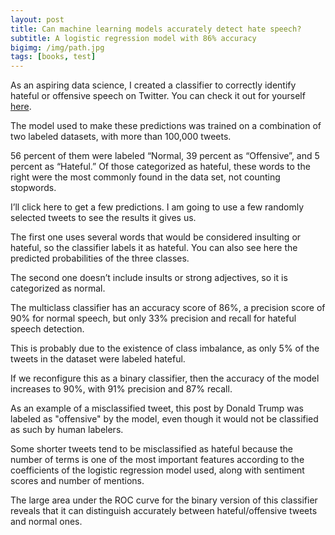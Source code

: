 ```yaml
---
layout: post
title: Can machine learning models accurately detect hate speech?
subtitle: A logistic regression model with 86% accuracy
bigimg: /img/path.jpg
tags: [books, test]
---
```


As an aspiring data science, I created a classifier to correctly identify hateful or offensive speech on Twitter. You can check it out for yourself [here](https://nchibana-twitter-hate-speech.herokuapp.com/predictions).

The model used to make these predictions was trained on a combination of two labeled datasets, with more than 100,000 tweets.

56 percent of them were labeled “Normal, 39 percent as “Offensive”, and 5 percent as “Hateful.” Of those categorized as hateful, these words to the right were the most commonly found in the data set, not counting stopwords.

I’ll click here to get a few predictions. I am going to use a few randomly selected tweets to see the results it gives us.

The first one uses several words that would be considered insulting or hateful, so the classifier labels it as hateful. You can also see here the predicted probabilities of the three classes.

The second one doesn’t include insults or strong adjectives, so it is categorized as normal.

The multiclass classifier has an accuracy score of 86%, a precision score of 90% for normal speech, but only 33% precision and recall for hateful speech detection.

This is probably due to the existence of class imbalance, as only 5% of the tweets in the dataset were labeled hateful. 

If we reconfigure this as a binary classifier, then the accuracy of the model increases to 90%, with 91% precision and 87% recall.

As an example of a misclassified tweet, this post by Donald Trump was labeled as "offensive" by the model, even though it would not be classified as such by human labelers.

Some shorter tweets tend to be misclassified as hateful because the number of terms is one of the most important features according to the coefficients of the logistic regression model used, along with sentiment scores and number of mentions.

The large area under the ROC curve for the binary version of this classifier reveals that it can distinguish accurately between hateful/offensive tweets and normal ones.
